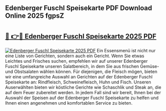 ## Edenberger Fuschl Speisekarte PDF Download Online 2025 fgpsZ

# <h2><a href="http://gcaoeh8.nevu.top/?p=Edenberger+Fuschl+Speisekarte">🔗 👉🔴 Edenberger Fuschl Speisekarte 2025 PDF</a></h2>

[![Edenberger Fuschl Speisekarte 2025 PDF](https://i.imgur.com/dBaPXMq.png)](http://gcaoeh8.nevu.top/?p=Edenberger+Fuschl+Speisekarte)
Ein Essensmenü ist nicht nur eine Liste von Gerichten, sondern auch ein Gericht. Wenn Sie etwas Leichtes und Frisches suchen, empfehlen wir auf unserer Edenberger Fuschl Speisekarte unseren Salatbereich, in dem Sie aus frischen Gemüse- und Obstsalaten wählen können. Für diejenigen, die Fleisch mögen, bieten wir eine umfangreiche Auswahl an Gerichten auf der Edenberger Fuschl Speisekarte an: Rindfleisch, Schweinefleisch, Huhn und Fisch. Unseren Auserwählten bieten wir köstliche Gerichte wie Schaschlik und Steak an, die auf dem Feuer zubereitet werden. In jedem Fall sind wir bereit, Ihnen bei der Auswahl der Speisen auf der Edenberger Fuschl Speisekarte zu helfen und Ihnen einen angenehmen und komfortablen Service zu bieten.
